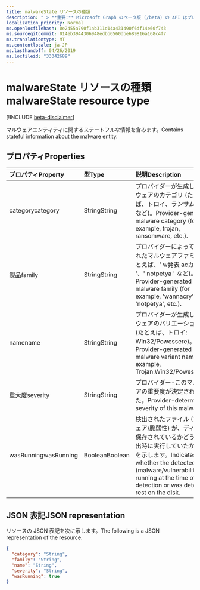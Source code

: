 ```yaml
---
title: malwareState リソースの種類
description: " > **重要:** Microsoft Graph のベータ版 (/beta) の API はプレビュー中であるため、変更されることがあります。 実稼働アプリケーションでは、これらの API の使用はサポートされていません。"
localization_priority: Normal
ms.openlocfilehash: 0e2455a790f1ab311d14a431490f6df14e60f743
ms.sourcegitcommit: 014eb3944306948edbb6560dbe689816a168c4f7
ms.translationtype: MT
ms.contentlocale: ja-JP
ms.lasthandoff: 04/26/2019
ms.locfileid: "33342689"
---
```

# <a name="malwarestate-resource-type"></a><span data-ttu-id="ee3b8-104">malwareState リソースの種類</span><span class="sxs-lookup"><span data-stu-id="ee3b8-104">malwareState resource type</span></span>

 [!INCLUDE [beta-disclaimer](../../includes/beta-disclaimer.md)]

<span data-ttu-id="ee3b8-105">マルウェアエンティティに関するステートフルな情報を含みます。</span><span class="sxs-lookup"><span data-stu-id="ee3b8-105">Contains stateful information about the malware entity.</span></span>

## <a name="properties"></a><span data-ttu-id="ee3b8-106">プロパティ</span><span class="sxs-lookup"><span data-stu-id="ee3b8-106">Properties</span></span>

| <span data-ttu-id="ee3b8-107">プロパティ</span><span class="sxs-lookup"><span data-stu-id="ee3b8-107">Property</span></span>   | <span data-ttu-id="ee3b8-108">型</span><span class="sxs-lookup"><span data-stu-id="ee3b8-108">Type</span></span>|<span data-ttu-id="ee3b8-109">説明</span><span class="sxs-lookup"><span data-stu-id="ee3b8-109">Description</span></span>|
|:---------------|:--------|:----------|
|<span data-ttu-id="ee3b8-110">category</span><span class="sxs-lookup"><span data-stu-id="ee3b8-110">category</span></span>|<span data-ttu-id="ee3b8-111">String</span><span class="sxs-lookup"><span data-stu-id="ee3b8-111">String</span></span>|<span data-ttu-id="ee3b8-112">プロバイダーが生成したマルウェアのカテゴリ (たとえば、トロイ、ランサムウェアなど)。</span><span class="sxs-lookup"><span data-stu-id="ee3b8-112">Provider-generated malware category (for example, trojan, ransomware, etc.).</span></span>|
|<span data-ttu-id="ee3b8-113">製品</span><span class="sxs-lookup"><span data-stu-id="ee3b8-113">family</span></span>|<span data-ttu-id="ee3b8-114">String</span><span class="sxs-lookup"><span data-stu-id="ee3b8-114">String</span></span>|<span data-ttu-id="ee3b8-115">プロバイダーによって生成されたマルウェアファミリ (たとえば、' w発表 acカップ '、' notpetya ' など)。</span><span class="sxs-lookup"><span data-stu-id="ee3b8-115">Provider-generated malware family (for example, 'wannacry', 'notpetya', etc.).</span></span>|
|<span data-ttu-id="ee3b8-116">name</span><span class="sxs-lookup"><span data-stu-id="ee3b8-116">name</span></span>|<span data-ttu-id="ee3b8-117">String</span><span class="sxs-lookup"><span data-stu-id="ee3b8-117">String</span></span>|<span data-ttu-id="ee3b8-118">プロバイダーが生成したマルウェアのバリエーション名 (たとえば、トロイ: Win32/Powessere)。</span><span class="sxs-lookup"><span data-stu-id="ee3b8-118">Provider-generated malware variant name (for example, Trojan:Win32/Powessere.H).</span></span>|
|<span data-ttu-id="ee3b8-119">重大度</span><span class="sxs-lookup"><span data-stu-id="ee3b8-119">severity</span></span>|<span data-ttu-id="ee3b8-120">String</span><span class="sxs-lookup"><span data-stu-id="ee3b8-120">String</span></span>|<span data-ttu-id="ee3b8-121">プロバイダー-このマルウェアの重要度が決定されました。</span><span class="sxs-lookup"><span data-stu-id="ee3b8-121">Provider-determined severity of this malware.</span></span>|
|<span data-ttu-id="ee3b8-122">wasRunning</span><span class="sxs-lookup"><span data-stu-id="ee3b8-122">wasRunning</span></span>|<span data-ttu-id="ee3b8-123">Boolean</span><span class="sxs-lookup"><span data-stu-id="ee3b8-123">Boolean</span></span>|<span data-ttu-id="ee3b8-124">検出されたファイル (マルウェア/脆弱性) が、ディスクに保存されているかどうかを検出時に実行していたかどうかを示します。</span><span class="sxs-lookup"><span data-stu-id="ee3b8-124">Indicates whether the detected file (malware/vulnerability) was running at the time of detection or was detected at rest on the disk.</span></span>|

## <a name="json-representation"></a><span data-ttu-id="ee3b8-125">JSON 表記</span><span class="sxs-lookup"><span data-stu-id="ee3b8-125">JSON representation</span></span>

<span data-ttu-id="ee3b8-126">リソースの JSON 表記を次に示します。</span><span class="sxs-lookup"><span data-stu-id="ee3b8-126">The following is a JSON representation of the resource.</span></span>

<!-- {
  "blockType": "resource",
  "optionalProperties": [

  ],
  "@odata.type": "microsoft.graph.malwareState"
}-->

```json
{
  "category": "String",
  "family": "String",
  "name": "String",
  "severity": "String",
  "wasRunning": true
}

```

<!-- uuid: 8fcb5dbc-d5aa-4681-8e31-b001d5168d79
2015-10-25 14:57:30 UTC -->
<!--
{
  "type": "#page.annotation",
  "description": "malwareState resource",
  "keywords": "",
  "section": "documentation",
  "tocPath": "",
  "suppressions": []
}
-->
